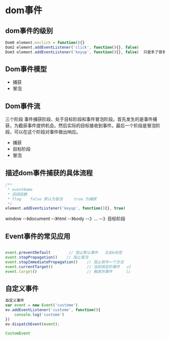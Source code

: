 # dom事件

## dom事件的级别
``` js
Dom0 element.onclick = function(){}
Dom2 element.addEventListener('click', function(){}, false)
Dom3 element.addEventListener('keyup', function(){}, false)  只是多了很多事件
```

## Dom事件模型

- 捕获 
- 冒泡

## Dom事件流
三个阶段  事件捕获阶段、处于目标阶段和事件冒泡阶段。首先发生的是事件捕获，为截获事件提供机会。然后实际的目标接收到事件。最后一个阶段是冒泡阶段，可以在这个阶段对事件做出响应。

- 捕获
- 目标阶段
- 冒泡

## 描述dom事件捕获的具体流程
``` js
/**
 * eventName
 * 回调函数
 * flag    false 默认为冒泡     true 为捕获
 */
element.addEventListener('keyup', function(){}, true)
```
window --》document --》html --》body --》... --》目标阶段

## Event事件的常见应用

``` js

event.preventDefault        // 阻止默认事件   比如a标签
event.stopPropagation()    // 阻止冒泡
event.stopImmediatePropagation()    // 阻止其中一个方法
event.currentTarget()               // 当前绑定的事件   ul
event.target()                      // 触发的事件      li

```

## 自定义事件

``` js
自定义事件
var event = new Event('custome')
ev.addEventListener('custome', function(){
    console.log('custome')
})
ev.dispatchEvent(event);

CustomEvent
```